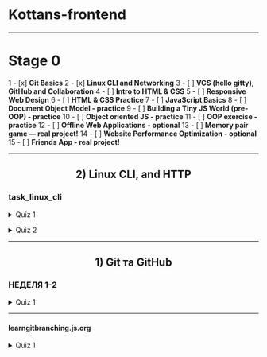 # Kottans-frontend
---

#  Stage 0 

1 - [x] **Git Basics**
2 - [x] **Linux CLI and Networking**
3 - [ ] **VCS (hello gitty), GitHub and Collaboration**
4 - [ ] **Intro to HTML & CSS**
5 - [ ] **Responsive Web Design**
6 - [ ] **HTML & CSS Practice**
7 - [ ] **JavaScript Basics**
8 - [ ] **Document Object Model - practice**
9 - [ ] **Building a Tiny JS World (pre-OOP) - practice**
10 - [ ] **Object oriented JS - practice**
11 - [ ] **OOP exercise - practice**
12 - [ ] **Offline Web Applications - optional**
13 - [ ] **Memory pair game — real project!**
14 - [ ] **Website Performance Optimization - optional**
15 - [ ] **Friends App - real project!**

---

<h2 align="center">2) Linux CLI, and HTTP</h2> 

###  task_linux_cli

<details><summary> Quiz 1</summary>
  


![linux1](https://user-images.githubusercontent.com/65223481/184857947-66409b98-b1cb-457d-ad7e-2ca0098c771d.png)</details>
<details><summary> Quiz 2</summary>
  
![linux_2](https://user-images.githubusercontent.com/65223481/184943075-d3b2dd13-d4bc-4fbd-8a2a-03ebd42660af.png)</details>




<hr/>
<h2 align="center">1) Git та GitHub</h2> 



### НЕДЕЛЯ 1-2
<details><summary> Quiz 1</summary>

![n1](https://user-images.githubusercontent.com/65223481/182912787-c87eff3f-0ed6-4681-a8b7-aa87626b4309.png)

![n2](https://user-images.githubusercontent.com/65223481/182914206-2b5512e5-7d12-4ac8-b4c7-745cb56abac6.png)</details>
****

####  learngitbranching.js.org
<details><summary> Quiz 1</summary>

![git](https://user-images.githubusercontent.com/65223481/184858362-2c894433-7643-4733-a1f4-9ac03a8bc0ea.png)

![git1](https://user-images.githubusercontent.com/65223481/184858837-e7c026c3-1101-47f3-8056-4fd3d20225e1.png)</details>
